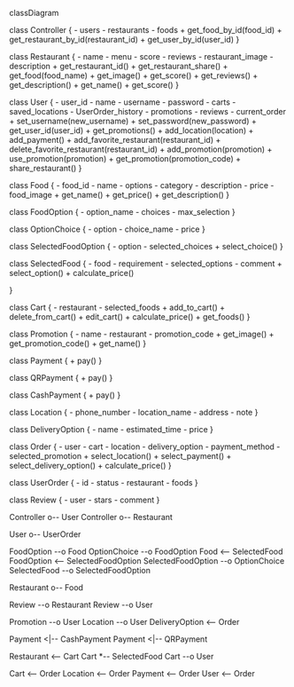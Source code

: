 
<!-- ```mermaid -->
classDiagram

class Controller {
    - users
    - restaurants
    - foods
    + get_food_by_id(food_id)
    + get_restaurant_by_id(restaurant_id)
    + get_user_by_id(user_id)
}


class Restaurant {
    - name
    - menu
    - score
    - reviews
    - restaurant_image
    - description
    + get_restaurant_id()
    + get_restaurant_share()
    + get_food(food_name)
    + get_image()
    + get_score()
    + get_reviews()
    + get_description()
    + get_name()
    + get_score()
}

class User {
    - user_id
    - name
    - username
    - password
    - carts
    - saved_locations
    - UserOrder_history
    - promotions
    - reviews
    - current_order
    + set_username(new_username)
    + set_password(new_password)
    + get_user_id(user_id)
    + get_promotions()
    + add_location(location)
    + add_payment()
    + add_favorite_restaurant(restaurant_id)
    + delete_favorite_restaurant(restaurant_id)
    + add_promotion(promotion)
    + use_promotion(promotion)
    + get_promotion(promotion_code)
    + share_restaurant()
}


class Food {
    - food_id
    - name
    - options
    - category
    - description
    - price
    - food_image
    + get_name()
    + get_price()
    + get_description()
}

class FoodOption {
    - option_name
    - choices
    - max_selection
}

class OptionChoice {
    - option
    - choice_name
    - price
}

class SelectedFoodOption {
    - option
    - selected_choices
    + select_choice()
}

class SelectedFood {
    - food
    - requirement
    - selected_options
    - comment
    + select_option()
    + calculate_price()

}

class Cart {
    - restaurant
    - selected_foods
    + add_to_cart()
    + delete_from_cart()
    + edit_cart()
    + calculate_price()
    + get_foods()
}

class Promotion {
    - name
    - restaurant
    - promotion_code
    + get_image()
    + get_promotion_code()
    + get_name()
}

class Payment {
    + pay()
}

class QRPayment {
    + pay()
}

class CashPayment {
    + pay()
}

class Location {
    - phone_number
    - location_name
    - address
    - note
}

class DeliveryOption {
    - name
    - estimated_time
    - price
}

class Order {
    - user
    - cart
    - location
    - delivery_option
    - payment_method
    - selected_promotion
    + select_location()
    + select_payment()
    + select_delivery_option()
    + calculate_price()
}

class UserOrder {
    - id
    - status
    - restaurant
    - foods
}

class Review {
    - user
    - stars
    - comment
}

Controller o-- User
Controller o-- Restaurant

User o-- UserOrder

FoodOption --o Food
OptionChoice --o FoodOption
Food <-- SelectedFood
FoodOption <-- SelectedFoodOption
SelectedFoodOption --o OptionChoice 
SelectedFood --o SelectedFoodOption

Restaurant o-- Food


Review --o Restaurant
Review --o User


Promotion --o User
Location --o User
DeliveryOption <-- Order

Payment <|-- CashPayment
Payment <|-- QRPayment

Restaurant <-- Cart
Cart *-- SelectedFood
Cart --o User

Cart <-- Order
Location <-- Order
Payment <-- Order
User <-- Order
